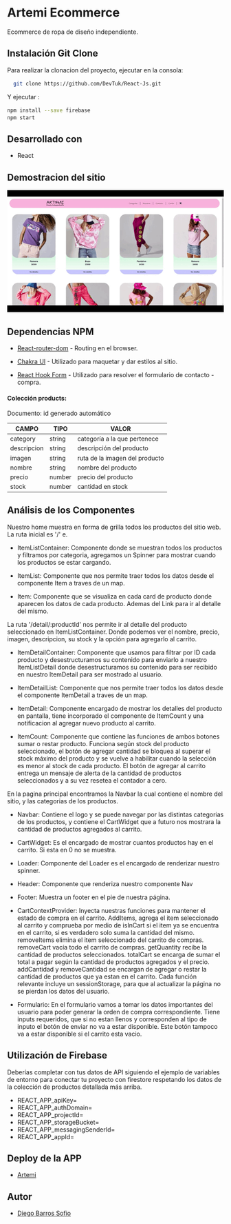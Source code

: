 # Artemi Ecommerce

Ecommerce de ropa de diseño independiente.

## Instalación Git Clone

Para realizar la clonacion del proyecto, ejecutar en la consola:

```bash
  git clone https://github.com/DevTuk/React-Js.git
```

Y ejecutar :

```bash
npm install --save firebase
npm start
```

## Desarrollado con

- React

## Demostracion del sitio

![Alt Text](./public/Artemi.gif)

## Dependencias NPM

- [React-router-dom](https://v5.reactrouter.com/web/guides/quick-start) - Routing en el browser.

- [Chakra UI](https://react-bootstrap.github.io) - Utilizado para maquetar y dar estilos al sitio.

- [React Hook Form](https://react-hook-form.com) - Utilizado para resolver el formulario de contacto - compra.

#### Colección products:

Documento: id generado automático

| CAMPO       | TIPO   | VALOR                          |
| ----------- | ------ | ------------------------------ |
| category    | string | categoría a la que pertenece   |
| descripcion | string | descripción del producto       |
| imagen      | string | ruta de la imagen del producto |
| nombre      | string | nombre del producto            |
| precio      | number | precio del producto            |
| stock       | number | cantidad en stock              |

## Análisis de los Componentes

Nuestro home muestra en forma de grilla todos los productos del sitio web. La ruta inicial es '/' e.

- ItemListContainer: Componente donde se muestran todos los productos y filtramos por categoria, agregamos un Spinner para mostrar cuando los productos se estar cargando.

- ItemList: Componente que nos permite traer todos los datos desde el componente Item a traves de un map.

- Item: Componente que se visualiza en cada card de producto donde aparecen los datos de cada producto. Ademas del Link para ir al detalle del mismo.

La ruta '/detail/:productId' nos permite ir al detalle del producto seleccionado en ItemListContainer. Donde podemos ver el nombre, precio, imagen, descripcion, su stock y la opción para agregarlo al carrito.

- ItemDetailContainer: Componente que usamos para filtrar por ID cada producto y desestructuramos su contenido para enviarlo a nuestro ItemListDetail donde desestructuramos su contenido para ser recibido en nuestro ItemDetail para ser mostrado al usuario.

- ItemDetailList: Componente que nos permite traer todos los datos desde el componente ItemDetail a traves de un map.

- ItemDetail: Componente encargado de mostrar los detalles del producto en pantalla, tiene incorporado el componente de ItemCount y una notificacion al agregar nuevo producto al carrito.

- ItemCount: Componente que contiene las funciones de ambos botones sumar o restar producto. Funciona según stock del producto seleccionado, el botón de agregar cantidad se bloquea al superar el stock máximo del producto y se vuelve a habilitar cuando la selección es menor al stock de cada producto. El botón de agregar al carrito entrega un mensaje de alerta de la cantidad de productos seleccionados y a su vez resetea el contador a cero.

En la pagina principal encontramos la Navbar la cual contiene el nombre del sitio, y las categorias de los productos.

- Navbar: Contiene el logo y se puede navegar por las distintas categorias de los productos, y contiene el CartWidget que a futuro nos mostrara la cantidad de productos agregados al carrito.

- CartWidget: Es el encargado de mostrar cuantos productos hay en el carrito. Si esta en 0 no se muestra.

- Loader: Componente del Loader es el encargado de renderizar nuestro spinner.

- Header: Componente que renderiza nuestro componente Nav

- Footer: Muestra un footer en el pie de nuestra página.

- CartContextProvider: Inyecta nuestras funciones para mantener el estado de compra en el carrito. AddItems, agrega el item seleccionado al carrito y comprueba por medio de isInCart si el item ya se encuentra en el carrito, si es verdadero solo suma la cantidad del mismo. removeItems elimina el item seleccionado del carrito de compras. removeCart vacía todo el carrito de compras. getQuantity recibe la cantidad de productos seleccionados. totalCart se encarga de sumar el total a pagar según la cantidad de productos agregados y el precio. addCantidad y removeCantidad se encargan de agregar o restar la cantidad de productos que ya estan en el carrito. Cada función relevante incluye un sessionStorage, para que al actualizar la página no se pierdan los datos del usuario.

- Formulario: En el formulario vamos a tomar los datos importantes del usuario para poder generar la orden de compra correspondiente. Tiene inputs requeridos, que si no estan llenos y corresponden al tipo de inputo el botón de enviar no va a estar disponible. Este botón tampoco va a estar disponible si el carrito esta vacio.

## Utilización de Firebase

Deberías completar con tus datos de API siguiendo el ejemplo de variables de entorno para conectar tu proyecto con firestore respetando los datos de la colección de productos detallada más arriba.

- REACT_APP_apiKey=
- REACT_APP_authDomain=
- REACT_APP_projectId=
- REACT_APP_storageBucket=
- REACT_APP_messagingSenderId=
- REACT_APP_appId=

## Deploy de la APP

- [Artemi](https://artemi-final.netlify.app/)

## Autor

- [Diego Barros Sofio](https://www.linkedin.com/in/diego-barros-sofio-355725168/)
